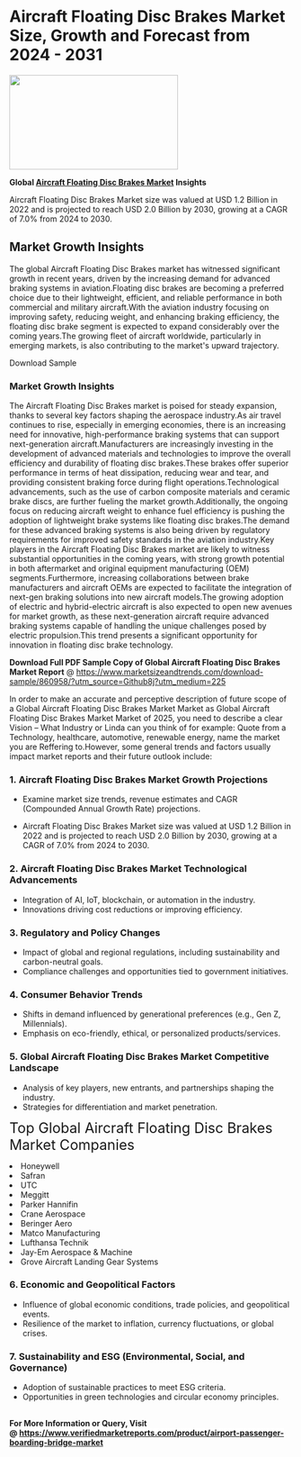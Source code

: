 <H1>Aircraft Floating Disc Brakes Market Size, Growth and Forecast from 2024 - 2031</H1><img class="aligncenter size-medium wp-image-584254" src="https://thirdeyenews.in/wp-content/uploads/2024/09/Global-Market-Research-300x168.jpeg" alt="" width="300" height="168" /><p><strong>Global&nbsp;<a href="https://www.marketsizeandtrends.com/download-sample/860958/?utm_source=Github8j?utm_medium=225">Aircraft Floating Disc Brakes Market</a> Insights</strong></p><p>Aircraft Floating Disc Brakes Market size was valued at USD 1.2 Billion in 2022 and is projected to reach USD 2.0 Billion by 2030, growing at a CAGR of 7.0% from 2024 to 2030.</p><p><h2>Market Growth Insights</h2> The global Aircraft Floating Disc Brakes market has witnessed significant growth in recent years, driven by the increasing demand for advanced braking systems in aviation.Floating disc brakes are becoming a preferred choice due to their lightweight, efficient, and reliable performance in both commercial and military aircraft.With the aviation industry focusing on improving safety, reducing weight, and enhancing braking efficiency, the floating disc brake segment is expected to expand considerably over the coming years.The growing fleet of aircraft worldwide, particularly in emerging markets, is also contributing to the market's upward trajectory.<p>Download Sample</p> <h3>Market Growth Insights</h3> The Aircraft Floating Disc Brakes market is poised for steady expansion, thanks to several key factors shaping the aerospace industry.As air travel continues to rise, especially in emerging economies, there is an increasing need for innovative, high-performance braking systems that can support next-generation aircraft.Manufacturers are increasingly investing in the development of advanced materials and technologies to improve the overall efficiency and durability of floating disc brakes.These brakes offer superior performance in terms of heat dissipation, reducing wear and tear, and providing consistent braking force during flight operations.Technological advancements, such as the use of carbon composite materials and ceramic brake discs, are further fueling the market growth.Additionally, the ongoing focus on reducing aircraft weight to enhance fuel efficiency is pushing the adoption of lightweight brake systems like floating disc brakes.The demand for these advanced braking systems is also being driven by regulatory requirements for improved safety standards in the aviation industry.Key players in the Aircraft Floating Disc Brakes market are likely to witness substantial opportunities in the coming years, with strong growth potential in both aftermarket and original equipment manufacturing (OEM) segments.Furthermore, increasing collaborations between brake manufacturers and aircraft OEMs are expected to facilitate the integration of next-gen braking solutions into new aircraft models.The growing adoption of electric and hybrid-electric aircraft is also expected to open new avenues for market growth, as these next-generation aircraft require advanced braking systems capable of handling the unique challenges posed by electric propulsion.This trend presents a significant opportunity for innovation in floating disc brake technology.<p></p><p><span class=""><strong>Download Full PDF Sample Copy of Global Aircraft Floating Disc Brakes Market Report</strong> @ <a href="https://www.marketsizeandtrends.com/download-sample/860958/?utm_source=Github8j?utm_medium=225" target="_blank">https://www.marketsizeandtrends.com/download-sample/860958/?utm_source=Github8j?utm_medium=225</a></span></p><p>In order to make an accurate and perceptive description of future scope of a Global&nbsp;Aircraft Floating Disc Brakes Market Market as Global&nbsp;Aircraft Floating Disc Brakes Market Market of 2025, you need to describe a clear Vision &ndash; What Industry or Linda can you think of for example: Quote from a Technology, healthcare, automotive, renewable energy, name the market you are Reffering to.However, some general trends and factors usually impact market reports and their future outlook include:</p><h3>1.&nbsp;<strong>Aircraft Floating Disc Brakes Market Growth Projections</strong></h3><ul><li>Examine market size trends, revenue estimates and CAGR (Compounded Annual Growth Rate) projections.</li><li><p>Aircraft Floating Disc Brakes Market size was valued at USD 1.2 Billion in 2022 and is projected to reach USD 2.0 Billion by 2030, growing at a CAGR of 7.0% from 2024 to 2030.</p></li></ul><h3>2.&nbsp;<strong>Aircraft Floating Disc Brakes Market Technological Advancements</strong></h3><ul><li>Integration of AI, IoT, blockchain, or automation in the industry.</li><li>Innovations driving cost reductions or improving efficiency.</li></ul><h3>3.&nbsp;<strong>Regulatory and Policy Changes</strong></h3><ul><li>Impact of global and regional regulations, including sustainability and carbon-neutral goals.</li><li>Compliance challenges and opportunities tied to government initiatives.</li></ul><h3>4.&nbsp;<strong>Consumer Behavior Trends</strong></h3><ul><li>Shifts in demand influenced by generational preferences (e.g., Gen Z, Millennials).</li><li>Emphasis on eco-friendly, ethical, or personalized products/services.</li></ul><h3>5.&nbsp;<strong>Global Aircraft Floating Disc Brakes Market Competitive Landscape</strong></h3><ul><li>Analysis of key players, new entrants, and partnerships shaping the industry.</li><li>Strategies for differentiation and market penetration.</li></ul><p data-pm-slice="1 1 []"><span style="color: inherit; font-family: inherit; font-size: 25px;">Top Global Aircraft Floating Disc Brakes Market Companies</span></p><div class="" data-test-id=""><p><li>Honeywell</li><li> Safran</li><li> UTC</li><li> Meggitt</li><li> Parker Hannifin</li><li> Crane Aerospace</li><li> Beringer Aero</li><li> Matco Manufacturing</li><li> Lufthansa Technik</li><li> Jay-Em Aerospace & Machine</li><li> Grove Aircraft Landing Gear Systems</li></p></div><h3>6.&nbsp;<strong>Economic and Geopolitical Factors</strong></h3><ul><li>Influence of global economic conditions, trade policies, and geopolitical events.</li><li>Resilience of the market to inflation, currency fluctuations, or global crises.</li></ul><h3>7.&nbsp;<strong>Sustainability and ESG (Environmental, Social, and Governance)</strong></h3><ul><li>Adoption of sustainable practices to meet ESG criteria.</li><li>Opportunities in green technologies and circular economy principles.</li></ul><h2><strong style="font-size: 14px;">For More Information or Query, Visit @&nbsp;</strong><a style="background-color: #ffffff; font-size: 14px;" href="https://www.marketsizeandtrends.com/report/aircraft-floating-disc-brakes-market/" target="_blank">https://www.verifiedmarketreports.com/product/airport-passenger-boarding-bridge-market</a></h2>